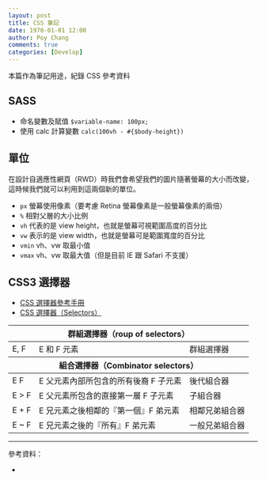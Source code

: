 ```yaml
---
layout: post
title: CSS 筆記
date: 1970-01-01 12:00
author: Poy Chang
comments: true
categories: [Develop]
---
```

本篇作為筆記用途，紀錄 CSS 參考資料

## SASS

* 命名變數及賦值 `$variable-name: 100px;`
* 使用 calc 計算變數 `calc(100vh - #{$body-height})`

## 單位

在設計自適應性網頁（RWD）時我們會希望我們的圖片隨著螢幕的大小而改變，這時候我們就可以利用到這兩個新的單位。

* `px` 螢幕使用像素（要考慮 Retina 螢幕像素是一般螢幕像素的兩倍）
* `%` 相對父層的大小比例
* `vh` 代表的是 view height，也就是螢幕可視範圍高度的百分比
* `vw` 表示的是 view width，也就是螢幕可是範圍寬度的百分比
* `vmin` vh、vw 取最小值
* `vmax` vh、vw 取最大值（但是目前 IE 跟 Safari 不支援）

## CSS3 選擇器

* [CSS 選擇器參考手冊](http://www.w3school.com.cn/cssref/css_selectors.ASP)
* [CSS 選擇器（Selectors）](http://www.smalljacky.com/web-design/css/css-selectors/)

<table class="table table-striped">
<thead>
  <tr>
    <th colspan="3">群組選擇器（roup of selectors）</th>
  </tr>
</thead>
<tbody>
  <tr>
    <td>E, F</td>
    <td>E 和 F 元素</td>
    <td>群組選擇器</td>
  </tr>
</tbody>
<thead>
  <tr>
    <th colspan="3">組合選擇器（Combinator selectors）</th>
  </tr>
</thead>
<tbody>
  <tr>
    <td>E F</td>
    <td>E 父元素內部所包含的所有後裔 F 子元素</td>
    <td>後代組合器</td>
  </tr>
  <tr>
    <td>E > F</td>
    <td>E 父元素所包含的直接第一層 F 子元素</td>
    <td>子組合器</td>
  </tr>
  <tr>
    <td>E + F</td>
    <td>E 兄元素之後相鄰的『第一個』F 弟元素</td>
    <td>相鄰兄弟組合器</td>
  </tr>
  <tr>
    <td>E ~ F</td>
    <td>E 兄元素之後的『所有』F 弟元素	</td>
    <td>一般兄弟組合器</td>
  </tr>
</tbody>
</table>

----------

參考資料：

* []()